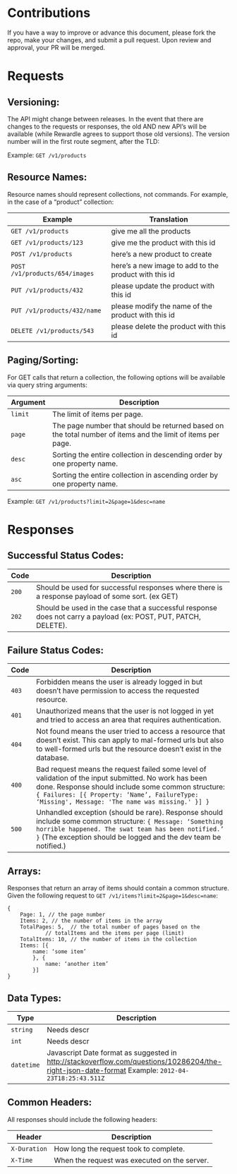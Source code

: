 # Contributions

If you have a way to improve or advance this document, please fork the repo, make your changes, and submit a pull request. Upon review and approval, your PR will be merged. 

# Requests
## Versioning:

The API might change between releases. In the event that there are changes to the requests or responses, the old AND new API’s will be available (while Rewardle agrees to support those old versions). The version number will in the first route segment, after the TLD:

Example: `GET /v1/products`

## Resource Names:
Resource names should represent collections, not commands. For example, in the case of a “product” collection:

Example | Translation
--- | ---
`GET /v1/products` | give me all the products
`GET /v1/products/123` | give me the product with this id
`POST /v1/products` | here’s a new product to create
`POST /v1/products/654/images` | here’s a new image to add to the product with this id
`PUT /v1/products/432` | please update the product with this id
`PUT /v1/products/432/name` | please modify the name of the product with this id
`DELETE /v1/products/543` | please delete the product with this id

## Paging/Sorting:

For GET calls that return a collection, the following options will be available via query string arguments:

Argument | Description
--- | ---
`limit` | The limit of items per page.
`page` | The page number that should be returned based on the total number of items and the limit of items per page.
`desc` | Sorting the entire collection in descending order by one property name.
`asc` | Sorting the entire collection in ascending order by one property name.

Example: `GET /v1/products?limit=2&page=1&desc=name`

# Responses

## Successful Status Codes:

Code | Description
--- | ---
`200` | Should be used for successful responses where there is a response payload of some sort. (ex GET)
`202` | Should be used in the case that a successful response does not carry a payload (ex: POST, PUT, PATCH, DELETE).

## Failure Status Codes:

Code | Description
--- | ---
`403` | Forbidden means the user is already logged in but doesn’t have permission to access the requested resource.
`401` | Unauthorized means that the user is not logged in yet and tried to access an area that requires authentication.
`404` | Not found means the user tried to access a resource that doesn’t exist. This can apply to mal-formed urls but also to well-formed urls but the resource doesn’t exist in the database.
`400` | Bad request means the request failed some level of validation of the input submitted. No work has been done. Response should include some common structure: `{ Failures: [{ Property: ‘Name’, FailureType: ‘Missing', Message: 'The name was missing.' }] }`
`500` | Unhandled exception (should be rare). Response should include some common structure: `{ Message: ‘Something horrible happened. The swat team has been notified.’ }` (The exception should be logged and the dev team be notified.)

## Arrays:

Responses that return an array of items should contain a common structure. Given the following request to `GET /v1/items?limit=2&page=1&desc=name`:

```
{
	Page: 1, // the page number
	Items: 2, // the number of items in the array
	TotalPages: 5, 	// the total number of pages based on the 
			// totalItems and the items per page (limit)
	TotalItems: 10, // the number of items in the collection
	Items: [{
		name: ‘some item’
		}, {
			name: ‘another item’
		}]
}
```

## Data Types:

Type | Description
--- | ---
`string` | Needs descr
`int` | Needs descr
`datetime` | Javascript Date format as suggested in http://stackoverflow.com/questions/10286204/the-right-json-date-format Example: `2012-04-23T18:25:43.511Z`

## Common Headers:

All responses should include the following headers:

Header | Description
--- | ---
`X-Duration` | How long the request took to complete.
`X-Time` | When the request was executed on the server.
